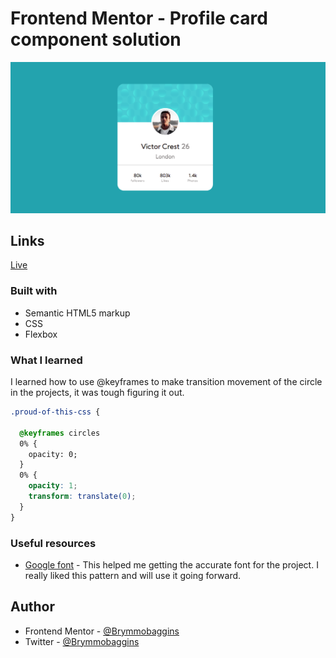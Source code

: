 # Frontend Mentor - Profile card component solution

![Project img!](./img/../images/Profilecardcompnonet_Sreenshot.png)

## Links

[Live](https://brymmobaggins.github.io/Profile-card-component/)

### Built with

- Semantic HTML5 markup
- CSS
- Flexbox
  
### What I learned

I learned how to use @keyframes to make transition movement of the circle in the projects, it was tough figuring it out.

```css
.proud-of-this-css {
  
  @keyframes circles 
  0% {
    opacity: 0;
  }
  0% {
    opacity: 1;
    transform: translate(0);
  }
}

```

### Useful resources

- [Google font](https://Googlefont.com) - This helped me getting the accurate font for the project. I really liked this pattern and will use it going forward.

## Author

- Frontend Mentor - [@Brymmobaggins](https://www.frontendmentor.io/profile/brymmobaggins)
- Twitter - [@Brymmobaggins](https://www.twitter.com/brymmobaggins)
